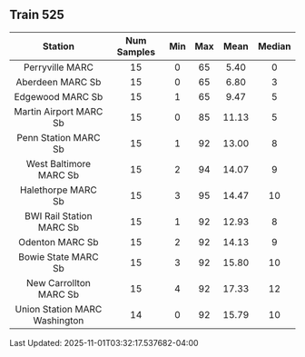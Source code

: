 ## Train 525

| Station | Num Samples | Min | Max | Mean | Median |
| :-----: | :---------: | :-: | :-: | :--: | :----: |
| Perryville MARC | 15 | 0 | 65 | 5.40 | 0 |
| Aberdeen MARC Sb | 15 | 0 | 65 | 6.80 | 3 |
| Edgewood MARC Sb | 15 | 1 | 65 | 9.47 | 5 |
| Martin Airport MARC Sb | 15 | 0 | 85 | 11.13 | 5 |
| Penn Station MARC Sb | 15 | 1 | 92 | 13.00 | 8 |
| West Baltimore MARC Sb | 15 | 2 | 94 | 14.07 | 9 |
| Halethorpe MARC Sb | 15 | 3 | 95 | 14.47 | 10 |
| BWI Rail Station MARC Sb | 15 | 1 | 92 | 12.93 | 8 |
| Odenton MARC Sb | 15 | 2 | 92 | 14.13 | 9 |
| Bowie State MARC Sb | 15 | 3 | 92 | 15.80 | 10 |
| New Carrollton MARC Sb | 15 | 4 | 92 | 17.33 | 12 |
| Union Station MARC Washington | 14 | 0 | 92 | 15.79 | 10 |


Last Updated: 2025-11-01T03:32:17.537682-04:00